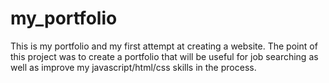 # my_portfolio
This is my portfolio and my first attempt at creating a website. The point of this project was to create a portfolio that will be useful for job searching as well as improve my javascript/html/css skills in the process.
